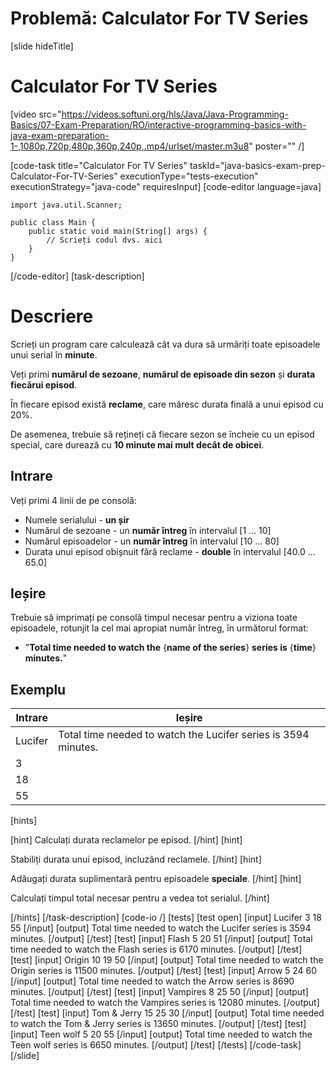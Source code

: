 # Problemă: Calculator For TV Series

[slide hideTitle]
# Calculator For TV Series


[video src="https://videos.softuni.org/hls/Java/Java-Programming-Basics/07-Exam-Preparation/RO/interactive-programming-basics-with-java-exam-preparation-1-,1080p,720p,480p,360p,240p,.mp4/urlset/master.m3u8" poster="" /]

[code-task title="Calculator For TV Series" taskId="java-basics-exam-prep-Calculator-For-TV-Series" executionType="tests-execution" executionStrategy="java-code" requiresInput]
[code-editor language=java]
```
import java.util.Scanner;

public class Main {
    public static void main(String[] args) {
        // Scrieți codul dvs. aici
    }
}
```
[/code-editor]
[task-description]
# Descriere
Scrieți un program care calculează cât va dura să urmăriți toate episoadele unui serial în **minute**.

Veți primi **numărul de sezoane**, **numărul de episoade din sezon** și **durata fiecărui episod**.

În fiecare episod există **reclame**, care măresc durata finală a unui episod cu 20%.

De asemenea, trebuie să rețineți că fiecare sezon se încheie cu un episod special, care durează cu **10 minute mai mult decât de obicei**. 

## Intrare
Veți primi 4 linii de pe consolă:
- Numele serialului - **un șir**
- Numărul de sezoane - un **număr întreg** în intervalul [1 ... 10]
- Numărul episoadelor - un **număr întreg** în intervalul [10 ... 80]
- Durata unui episod obișnuit fără reclame - **double** în intervalul [40.0 ... 65.0]

## Ieșire
Trebuie să imprimați pe consolă timpul necesar pentru a viziona toate episoadele, rotunjit la cel mai apropiat număr întreg, în următorul format:
- "**Total time needed to watch the** \{**name of the series**\} **series is** \{**time**\} **minutes.**"

## Exemplu
|**Intrare**|**Ieșire**|
| --- | --- | 
| Lucifer | Total time needed to watch the Lucifer series is 3594 minutes. | 
| 3 | 
| 18 | 
| 55 | 

[hints]

[hint]
Calculați durata reclamelor pe episod.
[/hint]
[hint]

Stabiliți durata unui episod, incluzând reclamele.
[/hint]
[hint]

Adăugați durata suplimentară pentru episoadele **speciale**.
[/hint]
[hint]

Calculați timpul total necesar pentru a vedea tot serialul.
[/hint]

[/hints]
[/task-description]
[code-io /]
[tests]
[test open]
[input]
Lucifer
3
18
55
[/input]
[output]
Total time needed to watch the Lucifer series is 3594 minutes.
[/output]
[/test]
[test]
[input]
Flash
5
20
51
[/input]
[output]
Total time needed to watch the Flash series is 6170 minutes.
[/output]
[/test]
[test]
[input]
Origin
10
19
50
[/input]
[output]
Total time needed to watch the Origin series is 11500 minutes.
[/output]
[/test]
[test]
[input]
Arrow
5
24
60
[/input]
[output]
Total time needed to watch the Arrow series is 8690 minutes.
[/output]
[/test]
[test]
[input]
Vampires
8
25
50
[/input]
[output]
Total time needed to watch the Vampires series is 12080 minutes.
[/output]
[/test]
[test]
[input]
Tom & Jerry
15
25
30
[/input]
[output]
Total time needed to watch the Tom & Jerry series is 13650 minutes.
[/output]
[/test]
[test]
[input]
Teen wolf
5
20
55
[/input]
[output]
Total time needed to watch the Teen wolf series is 6650 minutes.
[/output]
[/test]
[/tests]
[/code-task]
[/slide]
